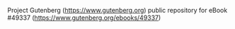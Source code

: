 Project Gutenberg (https://www.gutenberg.org) public repository for eBook #49337 (https://www.gutenberg.org/ebooks/49337)
